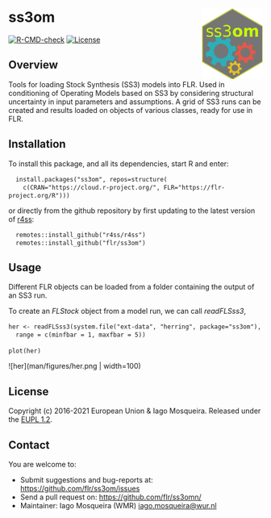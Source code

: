 # ss3om <img src="man/figures/ss3om.png" align="right" width="120" />

[![R-CMD-check](https://github.com/flr/ss3om/workflows/R-CMD-check/badge.svg)](https://github.com/flr/ss3om/actions)
[![License](https://flr-project.org/img/eupl12.svg)](https://eupl.eu/1.2/en/)

## Overview
Tools for loading Stock Synthesis (SS3) models into FLR. Used in conditioning of Operating Models based on SS3 by considering structural uncertainty in input parameters and assumptions. A grid of SS3 runs can be created and results loaded on objects of various classes, ready for use in FLR.

## Installation
To install this package, and all its dependencies, start R and enter:

```
  install.packages("ss3om", repos=structure(
    c(CRAN="https://cloud.r-project.org/", FLR="https://flr-project.org/R")))
```

or directly from the github repository by first updating to the latest version of [r4ss](https://github.com/r4ss/r4ss):

```
  remotes::install_github("r4ss/r4ss")
  remotes::install_github("flr/ss3om")
```

## Usage

Different FLR objects can be loaded from a folder containing the output of an SS3 run.

To create an *FLStock* object from a model run, we can call *readFLSss3*,

```{r}
her <- readFLSss3(system.file("ext-data", "herring", package="ss3om"),
  range = c(minfbar = 1, maxfbar = 5))

plot(her)
```

![her](man/figures/her.png | width=100)

## License
Copyright (c) 2016-2021 European Union & Iago Mosqueira. Released under the [EUPL 1.2](https://eupl.eu/1.2/en/).

## Contact
You are welcome to:

- Submit suggestions and bug-reports at: <https://github.com/flr/ss3om/issues>
- Send a pull request on: <https://github.com/flr/ss3omn/>
- Maintainer: Iago Mosqueira (WMR) <iago.mosqueira@wur.nl>
